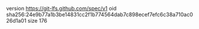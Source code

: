 version https://git-lfs.github.com/spec/v1
oid sha256:24e9b77a1b3be14831cc2f1b774564dab7c898ecef7efc6c38a710ac026d1a01
size 176
